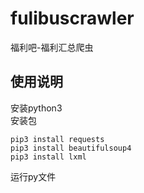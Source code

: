 # fulibuscrawler
福利吧-福利汇总爬虫  
## 使用说明
安装python3  
安装包
```
pip3 install requests
pip3 install beautifulsoup4
pip3 install lxml
```
运行py文件
